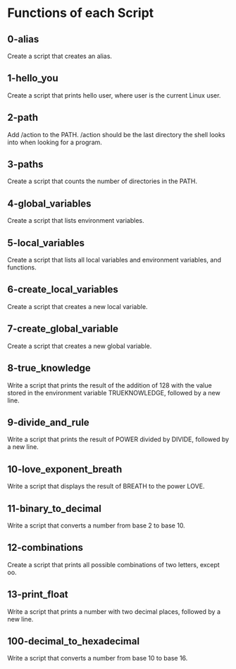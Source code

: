 # Functions of each Script

## 0-alias
Create a script that creates an alias.

## 1-hello_you
Create a script that prints hello user, where user is the current Linux user.

## 2-path
Add /action to the PATH. /action should be the last directory the shell looks into when looking for a program.

## 3-paths
Create a script that counts the number of directories in the PATH.

## 4-global_variables
Create a script that lists environment variables.

## 5-local_variables
Create a script that lists all local variables and environment variables, and functions.

## 6-create_local_variables
Create a script that creates a new local variable.

## 7-create_global_variable
Create a script that creates a new global variable.

## 8-true_knowledge
Write a script that prints the result of the addition of 128 with the value stored in the environment variable TRUEKNOWLEDGE, followed by a new line.

## 9-divide_and_rule
Write a script that prints the result of POWER divided by DIVIDE, followed by a new line.

## 10-love_exponent_breath
Write a script that displays the result of BREATH to the power LOVE.

## 11-binary_to_decimal
Write a script that converts a number from base 2 to base 10.

## 12-combinations
Create a script that prints all possible combinations of two letters, except oo.

## 13-print_float
Write a script that prints a number with two decimal places, followed by a new line.

## 100-decimal_to_hexadecimal
Write a script that converts a number from base 10 to base 16.
